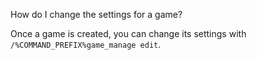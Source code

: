 How do I change the settings for a game?

Once a game is created, you can change its settings with `/%COMMAND_PREFIX%game_manage edit`.